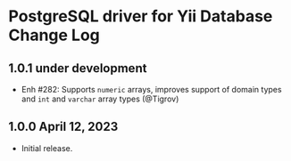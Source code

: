 # PostgreSQL driver for Yii Database Change Log

## 1.0.1 under development

- Enh #282: Supports `numeric` arrays, improves support of domain types and `int` and `varchar` array types (@Tigrov)

## 1.0.0 April 12, 2023

- Initial release.
